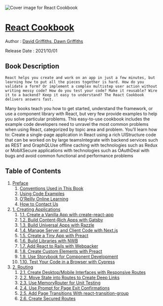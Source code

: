 ![Cover image for React Cookbook](https://imgdetail.ebookreading.net/cover/cover/20200920/EB9781492085836.jpg)

[React Cookbook](https://ebookreading.net/view/book/React+Cookbook-EB9781492085836_1.html "React Cookbook")
====================================================================================================================

Author : [David Griffiths](https://ebookreading.net/search/author/David+Griffiths),[ 
            Dawn Griffiths](https://ebookreading.net/search/author/+%0D%0A++++++++++++Dawn+Griffiths)

Release Date : 2021/10/01

Book Description
-----------------


    
    React helps you create and work on an app in just a few minutes, but learning how to put all the pieces together is hard. How do you validate a form? Or implement a complex multistep user action without writing messy code? How do you test your code? Make it reusable? Wire it to a backend? Keep it easy to understand? The React Cookbook delivers answers fast.
Many books teach you how to get started, understand the framework, or use a component library with React, but very few provide examples to help you solve particular problems. This easy-to-use cookbook includes the example code developers need to unravel the most common problems when using React, categorized by topic area and problem.
You’ll learn how to:
Create a single-page application in React using a rich UIStructure code that can be worked on by large teamsIntegrate with backend services such as REST and GraphQLUse offline caching with technologies such as Redux or MobXSecure applications with technologies such as OAuthDeal with bugs and avoid common functional and performance problems
  

Table of Contents
-----------------

1. [Preface](https://ebookreading.net/view/book/React+Cookbook-EB9781492085836_4.html#idm46734964031304)
    1. [Conventions Used in This Book](https://ebookreading.net/view/book/React+Cookbook-EB9781492085836_4.html#idm46734963989672)
    1. [Using Code Examples](https://ebookreading.net/view/book/React+Cookbook-EB9781492085836_4.html#idm46734964087144)
    1. [O’Reilly Online Learning](https://ebookreading.net/view/book/React+Cookbook-EB9781492085836_4.html#idm46734964078600)
    1. [How to Contact Us](https://ebookreading.net/view/book/React+Cookbook-EB9781492085836_4.html#idm46734964072504)
1. [1. Creating Applications](https://ebookreading.net/view/book/React+Cookbook-EB9781492085836_5.html#chapter01)
    1. [1.1. Create a Vanilla App with create-react-app](https://ebookreading.net/view/book/React+Cookbook-EB9781492085836_5.html#ch01-01)
    1. [1.2. Build Content-Rich Apps with Gatsby](https://ebookreading.net/view/book/React+Cookbook-EB9781492085836_5.html#ch01-02)
    1. [1.3. Build Universal Apps with Razzle](https://ebookreading.net/view/book/React+Cookbook-EB9781492085836_5.html#ch01-03)
    1. [1.4. Manage Server and Client Code with Next.js](https://ebookreading.net/view/book/React+Cookbook-EB9781492085836_5.html#ch01-04)
    1. [1.5. Create a Tiny App with Preact](https://ebookreading.net/view/book/React+Cookbook-EB9781492085836_5.html#ch01-05)
    1. [1.6. Build Libraries with NWB](https://ebookreading.net/view/book/React+Cookbook-EB9781492085836_5.html#ch01-06)
    1. [1.7. Add React to Rails with Webpacker](https://ebookreading.net/view/book/React+Cookbook-EB9781492085836_5.html#ch01-07)
    1. [1.8. Create Custom Elements with Preact](https://ebookreading.net/view/book/React+Cookbook-EB9781492085836_5.html#ch01-08)
    1. [1.9. Use Storybook for Component Development](https://ebookreading.net/view/book/React+Cookbook-EB9781492085836_5.html#ch01-09)
    1. [1.10. Test Your Code in a Browser with Cypress](https://ebookreading.net/view/book/React+Cookbook-EB9781492085836_5.html#ch01-10)
1. [2. Routing](https://ebookreading.net/view/book/React+Cookbook-EB9781492085836_6.html#chapter02)
    1. [2.1. Create Desktop/Mobile Interfaces with Responsive Routes](https://ebookreading.net/view/book/React+Cookbook-EB9781492085836_6.html#ch02-01)
    1. [2.2. Move State into Routes to Create Deep Links](https://ebookreading.net/view/book/React+Cookbook-EB9781492085836_6.html#ch02-02)
    1. [2.3. Use MemoryRouter for Unit Testing](https://ebookreading.net/view/book/React+Cookbook-EB9781492085836_6.html#ch02-03)
    1. [2.4. Use Prompt for Page Exit Confirmations](https://ebookreading.net/view/book/React+Cookbook-EB9781492085836_6.html#ch02-04)
    1. [2.5. Add Page Transitions With react-transition-group](https://ebookreading.net/view/book/React+Cookbook-EB9781492085836_6.html#ch02-05)
    1. [2.6. Create Secured Routes](https://ebookreading.net/view/book/React+Cookbook-EB9781492085836_6.html#ch02-06)
